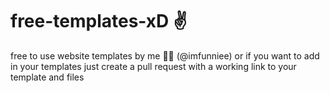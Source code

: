 # free-templates-xD ✌
free to use website templates by me 🤦‍♂️ (@imfunniee)
or if you want to add in your templates just create a pull request with a working link to your template and files
